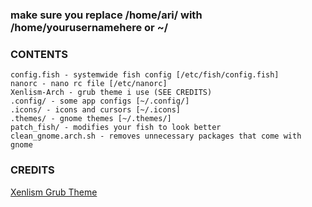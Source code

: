 ### make sure you replace /home/ari/ with /home/yourusernamehere or ~/
### CONTENTS
```text
config.fish - systemwide fish config [/etc/fish/config.fish]
nanorc - nano rc file [/etc/nanorc]
Xenlism-Arch - grub theme i use (SEE CREDITS)
.config/ - some app configs [~/.config/]
.icons/ - icons and cursors [~/.icons]
.themes/ - gnome themes [~/.themes/]
patch_fish/ - modifies your fish to look better
clean_gnome.arch.sh - removes unnecessary packages that come with gnome
```

### CREDITS
[Xenlism Grub Theme](https://www.gnome-look.org/p/1440862/)
